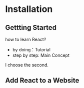 # Installation

## Gettting Started

how to learn React?

- by doing：Tutorial
- step by step: Main Concept 

I choose the second.



## Add React to a Website

